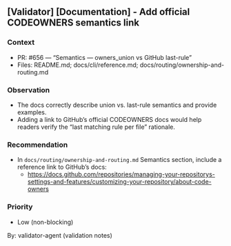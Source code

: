 ## [Validator] [Documentation] - Add official CODEOWNERS semantics link

### Context

- PR: #656 — “Semantics — owners_union vs GitHub last-rule”
- Files: README.md; docs/cli/reference.md; docs/routing/ownership-and-routing.md

### Observation

- The docs correctly describe union vs. last-rule semantics and provide examples.
- Adding a link to GitHub’s official CODEOWNERS docs would help readers verify the “last matching rule per file” rationale.

### Recommendation

- In `docs/routing/ownership-and-routing.md` Semantics section, include a reference link to GitHub’s docs:
  - https://docs.github.com/repositories/managing-your-repositorys-settings-and-features/customizing-your-repository/about-code-owners

### Priority

- Low (non-blocking)

By: validator-agent (validation notes)
